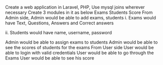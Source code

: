 Create a web application in Laravel, PHP, Use mysql joins wherever necessary
Create 3 modules in it as below
Exams
Students
Score
From Admin side,
Admin would be able to add exams, students
i. Exams would have Text, Questions, Answers and Correct answers

ii. Students would have name, username, password

Admin would be able to assign exams to students
Admin would be able to see the scores of students for the exams
From User side
User would be able to login with valid credentials
User would be able to go through the Exams
User would be able to see his score
 

